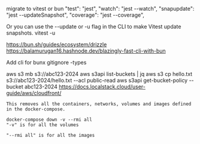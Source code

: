 migrate to vitest or bun
"test": "jest",
"watch": "jest --watch",
"snapupdate": "jest --updateSnapshot",
"coverage": "jest --coverage",

Or you can use the --update or -u flag in the CLI to make Vitest update snapshots.
vitest -u

https://bun.sh/guides/ecosystem/drizzle
https://balamurugan16.hashnode.dev/blazingly-fast-cli-with-bun

Add cli for
bunx gitignore -types

aws s3 mb s3://abc123-2024
aws s3api list-buckets | jq
aws s3 cp hello.txt s3://abc123-2024/hello.txt --acl public-read
aws s3api get-bucket-policy --bucket abc123-2024
https://docs.localstack.cloud/user-guide/aws/cloudfront/

```shell
This removes all the containers, networks, volumes and images defined in the docker-compose.

docker-compose down -v --rmi all
"-v" is for all the volumes

"--rmi all" is for all the images
```
